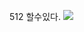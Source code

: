 512 할수있다.
![](https://img.shields.io/badge/Python-3776AB?style=for-the-badge&logo=python&logoColor=white)
